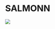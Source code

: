 # SALMONN

<div style='display:flex; gap: 0.25rem; '>
<a href='https://94a753149d7f371231.gradio.live'><img src='https://img.shields.io/badge/gradio-Demo-blue'></a>
</div>
